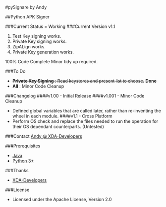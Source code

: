 #pySignare by Andy


##Python APK Signer

###Current Status = Working
###Current Version v1.1

1. Test Key signing works.
2. Private Key signing works.
3. ZipALign works.
4. Private Key generation works.

100% Code Complete
Minor tidy up required.

###To Do

* ~~**Private Key Signing** : Read keystores and present list to choose.~~ **Done**
* **All** : Minor Code Cleanup

###Changelog
####v1.00  - Initial Release
####v1.001 - Minor Code Cleanup
*  Defined global variables that are called later, rather than re-inventing the wheel in each module.
####v1.1   - Cross Platform
*  Perform OS check and replace the files needed to run the operation for their OS dependant counterparts. (Untested)

###Contact
[Andy @ XDA-Developers](http://forum.xda-developers.com/member.php?u=797171)

###Prerequisites
* [Java](http://java.com/en/download/index.jsp)
* [Python 3+](http://www.python.org/downloads/)

###Thanks
* [XDA-Developers](http://forum.xda-developers.com)

###License
*  Licensed under the Apache License, Version 2.0